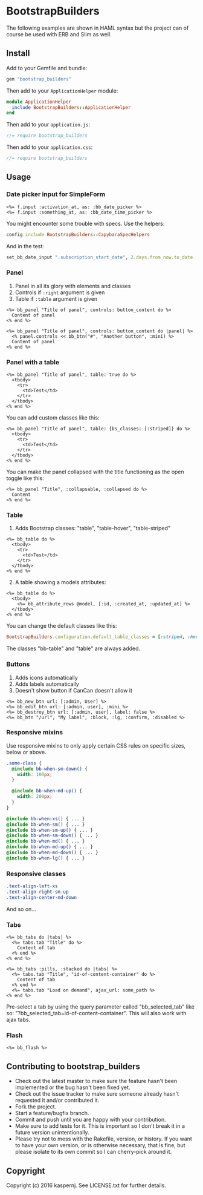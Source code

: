 # BootstrapBuilders

The following examples are shown in HAML syntax but the project can of course be used with ERB and Slim as well.

## Install

Add to your Gemfile and bundle:
```ruby
gem "bootstrap_builders"
```

Then add to your `ApplicationHelper` module:
```ruby
module ApplicationHelper
  include BootstrapBuilders::ApplicationHelper
end
```

Then add to your `application.js`:
```javascript
//= require bootstrap_builders
```

Then add to your `application.css`:
```scss
//= require bootstrap_builders
```

## Usage

### Date picker input for SimpleForm

```erb
<%= f.input :activation_at, as: :bb_date_picker %>
<%= f.input :something_at, as: :bb_date_time_picker %>
```

You might encounter some trouble with specs. Use the helpers:
```ruby
config.include BootstrapBuilders::CapybaraSpecHelpers
```

And in the test:
```ruby
set_bb_date_input ".subscription_start_date", 2.days.from_now.to_date
```

### Panel

1. Panel in all its glory with elements and classes
2. Controls if `:right` argument is given
3. Table if `:table` argument is given

```erb
<%= bb_panel "Title of panel", controls: button_content do %>
  Content of panel
<% end %>
```

```erb
<%= bb_panel "Title of panel", controls: button_content do |panel| %>
  <% panel.controls << bb_btn("#", "Another button", :mini) %>
  Content of panel
<% end %>
```

### Panel with a table

```erb
<%= bb_panel "Title of panel", table: true do %>
  <tbody>
    <tr>
      <td>Test</td>
    </tr>
  </tbody>
<% end %>
```

You can add custom classes like this:
```erb
<%= bb_panel "Title of panel", table: {bs_classes: [:striped]} do %>
  <tbody>
    <tr>
      <td>Test</td>
    </tr>
  </tbody>
<% end %>
```

You can make the panel collapsed with the title functioning as the open toggle like this:
```erb
<%= bb_panel "Title", :collapsable, :collapsed do %>
  Content
<% end %>
```

### Table

1. Adds Bootstrap classes: "table", "table-hover", "table-striped"

```erb
<%= bb_table do %>
  <tbody>
    <tr>
      <td>Test</td>
    </tr>
  </tbody>
<% end %>
```

2. A table showing a models attributes:

```erb
<%= bb_table do %>
  <tbody>
    <%= bb_attribute_rows @model, [:id, :created_at, :updated_at] %>
  </tbody>
<% end %>
```

You can change the default classes like this:
```ruby
BootstrapBuilders.configuration.default_table_classes = [:striped, :hover]
```

The classes "bb-table" and "table" are always added.

### Buttons

1. Adds icons automatically
2. Adds labels automatically
3. Doesn't show button if CanCan doesn't allow it

```erb
<%= bb_new_btn url: [:admin, User] %>
<%= bb_edit_btn url: [:admin, user], :mini %>
<%= bb_destroy_btn url: [:admin, user], label: false %>
<%= bb_btn "/url", "My label", :block, :lg, :confirm, :disabled %>
```

### Responsive mixins

Use responsive mixins to only apply certain CSS rules on specific sizes, below or above.

```scss
.some-class {
  @include bb-when-sm-down() {
    width: 100px;
  }

  @include bb-when-md-up() {
    width: 200px;
  }
}

@include bb-when-xs() { ... }
@include bb-when-sm() { ... }
@include bb-when-sm-up() { ... }
@include bb-when-sm-down() { ... }
@include bb-when-md() { ... }
@include bb-when-md-up() { ... }
@include bb-when-md-down() { ... }
@include bb-when-lg() { ... }
```

### Responsive classes

```scss
.text-align-left-xs
.text-align-right-sm-up
.text-align-center-md-down
```

And so on...

### Tabs

```erb
<%= bb_tabs do |tabs| %>
  <%= tabs.tab "Title" do %>
    Content of tab
  <% end %>
<% end %>
```

```erb
<%= bb_tabs :pills, :stacked do |tabs| %>
  <%= tabs.tab "Title", "id-of-content-container" do %>
    Content of tab
  <% end %>
  <%= tabs.tab "Load on demand", ajax_url: some_path %>
<% end %>
```

Pre-select a tab by using the query parameter called "bb_selected_tab" like so: "?bb_selected_tab=id-of-content-container". This will also work with ajax tabs.

### Flash

```erb
<%= bb_flash %>
```

## Contributing to bootstrap_builders

* Check out the latest master to make sure the feature hasn't been implemented or the bug hasn't been fixed yet.
* Check out the issue tracker to make sure someone already hasn't requested it and/or contributed it.
* Fork the project.
* Start a feature/bugfix branch.
* Commit and push until you are happy with your contribution.
* Make sure to add tests for it. This is important so I don't break it in a future version unintentionally.
* Please try not to mess with the Rakefile, version, or history. If you want to have your own version, or is otherwise necessary, that is fine, but please isolate to its own commit so I can cherry-pick around it.

## Copyright

Copyright (c) 2016 kaspernj. See LICENSE.txt for
further details.
